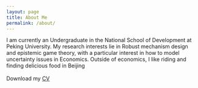 ```yaml
---
layout: page
title: About Me
permalink: /about/
---
```

I am currently an Undergraduate in the National School of Development at Peking University. My research interests lie in Robust mechanism design and epistemic game theory, with a particular interest in how to model uncertainty issues in Economics. Outside of economics, I like riding and finding delicious food in Beijing
<br>
<br>
Download my <a href="https://www.dropbox.com/s/pdfmicjkbieb6vn/curriculum%20vitae.pdf?dl=0">CV</a><br>
<br>
